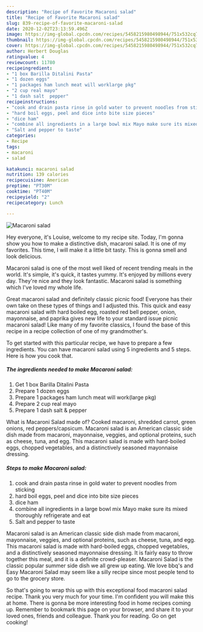 ```yaml
---
description: "Recipe of Favorite Macaroni salad"
title: "Recipe of Favorite Macaroni salad"
slug: 839-recipe-of-favorite-macaroni-salad
date: 2020-12-02T23:13:59.496Z
image: https://img-global.cpcdn.com/recipes/5458215980498944/751x532cq70/macaroni-salad-recipe-main-photo.jpg
thumbnail: https://img-global.cpcdn.com/recipes/5458215980498944/751x532cq70/macaroni-salad-recipe-main-photo.jpg
cover: https://img-global.cpcdn.com/recipes/5458215980498944/751x532cq70/macaroni-salad-recipe-main-photo.jpg
author: Herbert Douglas
ratingvalue: 4
reviewcount: 11780
recipeingredient:
- "1 box Barilla Ditalini Pasta"
- "1 dozen eggs"
- "1 packages ham lunch meat will worklarge pkg"
- "2 cup real mayo"
- "1 dash salt  pepper"
recipeinstructions:
- "cook and drain pasta rinse in gold water to prevent noodles from sticking"
- "hard boil eggs, peel and dice into bite size pieces"
- "dice ham"
- "combine all ingredients in a large bowl mix Mayo make sure its mixed thoroughly refrigerate and eat"
- "Salt and pepper to taste"
categories:
- Recipe
tags:
- macaroni
- salad

katakunci: macaroni salad 
nutrition: 139 calories
recipecuisine: American
preptime: "PT30M"
cooktime: "PT40M"
recipeyield: "2"
recipecategory: Lunch

---
```



![Macaroni salad](https://img-global.cpcdn.com/recipes/5458215980498944/751x532cq70/macaroni-salad-recipe-main-photo.jpg)

Hey everyone, it's Louise, welcome to my recipe site. Today, I'm gonna show you how to make a distinctive dish, macaroni salad. It is one of my favorites. This time, I will make it a little bit tasty. This is gonna smell and look delicious.

Macaroni salad is one of the most well liked of recent trending meals in the world. It's simple, it's quick, it tastes yummy. It's enjoyed by millions every day. They're nice and they look fantastic. Macaroni salad is something which I've loved my whole life.

Great macaroni salad and definitely classic picnic food! Everyone has their own take on these types of things and I adjusted this. This quick and easy macaroni salad with hard boiled egg, roasted red bell pepper, onion, mayonnaise, and paprika gives new life to your standard issue picnic macaroni salad! Like many of my favorite classics, I found the base of this recipe in a recipe collection of one of my grandmother&#39;s.


To get started with this particular recipe, we have to prepare a few ingredients. You can have macaroni salad using 5 ingredients and 5 steps. Here is how you cook that.

<!--inarticleads1-->

##### The ingredients needed to make Macaroni salad:

1. Get 1 box Barilla Ditalini Pasta
1. Prepare 1 dozen eggs
1. Prepare 1 packages ham lunch meat will work(large pkg)
1. Prepare 2 cup real mayo
1. Prepare 1 dash salt &amp; pepper


What is Macaroni Salad made of? Cooked macaroni, shredded carrot, green onions, red peppers/capsicum. Macaroni salad is an American classic side dish made from macaroni, mayonnaise, veggies, and optional proteins, such as cheese, tuna, and egg. This macaroni salad is made with hard-boiled eggs, chopped vegetables, and a distinctively seasoned mayonnaise dressing. 

<!--inarticleads2-->

##### Steps to make Macaroni salad:

1. cook and drain pasta rinse in gold water to prevent noodles from sticking
1. hard boil eggs, peel and dice into bite size pieces
1. dice ham
1. combine all ingredients in a large bowl mix Mayo make sure its mixed thoroughly refrigerate and eat
1. Salt and pepper to taste


Macaroni salad is an American classic side dish made from macaroni, mayonnaise, veggies, and optional proteins, such as cheese, tuna, and egg. This macaroni salad is made with hard-boiled eggs, chopped vegetables, and a distinctively seasoned mayonnaise dressing. It is fairly easy to throw together this meal, and it is a definite crowd-pleaser. Macaroni Salad is the classic popular summer side dish we all grew up eating. We love bbq&#39;s and Easy Macaroni Salad may seem like a silly recipe since most people tend to go to the grocery store. 

So that's going to wrap this up with this exceptional food macaroni salad recipe. Thank you very much for your time. I'm confident you will make this at home. There is gonna be more interesting food in home recipes coming up. Remember to bookmark this page on your browser, and share it to your loved ones, friends and colleague. Thank you for reading. Go on get cooking!
